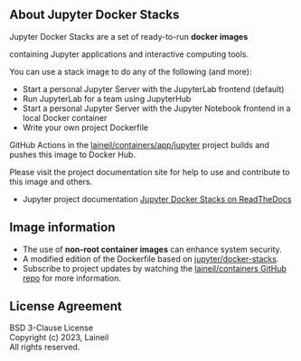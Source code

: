 ## About Jupyter Docker Stacks

Jupyter Docker Stacks are a set of ready-to-run **docker images** 

containing Jupyter applications and interactive computing tools.

You can use a stack image to do any of the following (and more):

- Start a personal Jupyter Server with the JupyterLab frontend (default)
- Run JupyterLab for a team using JupyterHub
- Start a personal Jupyter Server with the Jupyter Notebook frontend in a local Docker container
- Write your own project Dockerfile

GitHub Actions in the [laineil/containers/app/jupyter](https://github.com/laineil/containers/tree/main/app/jupyter) project builds and pushes this image to Docker Hub.

Please visit the project documentation site for help to use and contribute to this image and others.

- Jupyter project documentation [Jupyter Docker Stacks on ReadTheDocs](https://jupyter-docker-stacks.readthedocs.io/en/latest/index.html)

## Image information

- The use of **non-root container images** can enhance system security.
- A modified edition of the Dockerfile based on [jupyter/docker-stacks](https://github.com/jupyter/docker-stacks).
- Subscribe to project updates by watching the [laineil/containers GitHub repo](https://github.com/laineil/containers) for more information.

## License Agreement

BSD 3-Clause License  
Copyright (c) 2023, Laineil  
All rights reserved.
